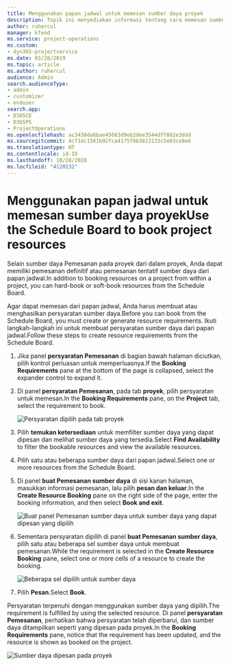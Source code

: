 ```yaml
---
title: Menggunakan papan jadwal untuk memesan sumber daya proyek
description: Topik ini menyediakan informasi tentang cara memesan sumber daya.
author: ruhercul
manager: kfend
ms.service: project-operations
ms.custom:
- dyn365-projectservice
ms.date: 03/28/2019
ms.topic: article
ms.author: ruhercul
audience: Admin
search.audienceType:
- admin
- customizer
- enduser
search.app:
- D365CE
- D365PS
- ProjectOperations
ms.openlocfilehash: ac3438da6bae45683d9eb2dee3544dff862e3ddd
ms.sourcegitcommit: 4cf1dc1561b92fca4175f0b3813133c5e63ce8e6
ms.translationtype: HT
ms.contentlocale: id-ID
ms.lasthandoff: 10/28/2020
ms.locfileid: "4120232"
---
```

# <a name="use-the-schedule-board-to-book-project-resources"></a><span data-ttu-id="46c85-103">Menggunakan papan jadwal untuk memesan sumber daya proyek</span><span class="sxs-lookup"><span data-stu-id="46c85-103">Use the Schedule Board to book project resources</span></span>

<span data-ttu-id="46c85-104">Selain sumber daya Pemesanan pada proyek dari dalam proyek, Anda dapat memiliki pemesanan definitif atau pemesanan tentatif sumber daya dari papan jadwal.</span><span class="sxs-lookup"><span data-stu-id="46c85-104">In addition to booking resources on a project from within a project, you can hard-book or soft-book resources from the Schedule Board.</span></span>

<span data-ttu-id="46c85-105">Agar dapat memesan dari papan jadwal, Anda harus membuat atau menghasilkan persyaratan sumber daya.</span><span class="sxs-lookup"><span data-stu-id="46c85-105">Before you can book from the Schedule Board, you must create or generate resource requirements.</span></span> <span data-ttu-id="46c85-106">Ikuti langkah-langkah ini untuk membuat persyaratan sumber daya dari papan jadwal.</span><span class="sxs-lookup"><span data-stu-id="46c85-106">Follow these steps to create resource requirements from the Schedule Board.</span></span>

1. <span data-ttu-id="46c85-107">Jika panel **persyaratan Pemesanan** di bagian bawah halaman diciutkan, pilih kontrol perluasan untuk memperluasnya.</span><span class="sxs-lookup"><span data-stu-id="46c85-107">If the **Booking Requirements** pane at the bottom of the page is collapsed, select the expander control to expand it.</span></span>
2. <span data-ttu-id="46c85-108">Di panel **persyaratan Pemesanan**, pada tab **proyek**, pilih persyaratan untuk memesan.</span><span class="sxs-lookup"><span data-stu-id="46c85-108">In the **Booking Requirements** pane, on the **Project** tab, select the requirement to book.</span></span>

    ![Persyaratan dipilih pada tab proyek](media/Resource-Management-image73.png)

3. <span data-ttu-id="46c85-110">Pilih **temukan ketersediaan** untuk memfilter sumber daya yang dapat dipesan dan melihat sumber daya yang tersedia.</span><span class="sxs-lookup"><span data-stu-id="46c85-110">Select **Find Availability** to filter the bookable resources and view the available resources.</span></span> 
4. <span data-ttu-id="46c85-111">Pilih satu atau beberapa sumber daya dari papan jadwal.</span><span class="sxs-lookup"><span data-stu-id="46c85-111">Select one or more resources from the Schedule Board.</span></span> 
5. <span data-ttu-id="46c85-112">Di panel **buat Pemesanan sumber daya** di sisi kanan halaman, masukkan informasi pemesanan, lalu pilih **pesan dan keluar**.</span><span class="sxs-lookup"><span data-stu-id="46c85-112">In the **Create Resource Booking** pane on the right side of the page, enter the booking information, and then select **Book and exit**.</span></span>

    ![Buat panel Pemesanan sumber daya untuk sumber daya yang dapat dipesan yang dipilih](media/Resource-Management-image74.png)

6. <span data-ttu-id="46c85-114">Sementara persyaratan dipilih di panel **buat Pemesanan sumber daya**, pilih satu atau beberapa sel sumber daya untuk membuat pemesanan.</span><span class="sxs-lookup"><span data-stu-id="46c85-114">While the requirement is selected in the **Create Resource Booking** pane, select one or more cells of a resource to create the booking.</span></span>

    ![Beberapa sel dipilih untuk sumber daya](media/Resource-Management-image75.png)

7. <span data-ttu-id="46c85-116">Pilih **Pesan**.</span><span class="sxs-lookup"><span data-stu-id="46c85-116">Select **Book**.</span></span>

<span data-ttu-id="46c85-117">Persyaratan terpenuhi dengan menggunakan sumber daya yang dipilih.</span><span class="sxs-lookup"><span data-stu-id="46c85-117">The requirement is fulfilled by using the selected resource.</span></span> <span data-ttu-id="46c85-118">Di panel **persyaratan Pemesanan**, perhatikan bahwa persyaratan telah diperbarui, dan sumber daya ditampilkan seperti yang dipesan pada proyek.</span><span class="sxs-lookup"><span data-stu-id="46c85-118">In the **Booking Requirements** pane, notice that the requirement has been updated, and the resource is shown as booked on the project.</span></span>

![Sumber daya dipesan pada proyek](media/Resource-Management-image76.png)
